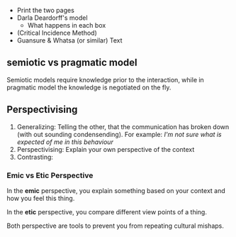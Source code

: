 - Print the two pages
- Darla Deardorff's model
  - What happens in each box
- (Critical Incidence Method)
- Guansure & Whatsa (or similar) Text



## semiotic vs pragmatic model

Semiotic models require knowledge prior to the interaction, while in pragmatic model the knowledge is negotiated on the fly.

## Perspectivising

1. Generalizing: Telling the other, that the communication has broken down (with out sounding condensending). For example: *I'm not sure what is expected of me in this behaviour*
2. Perspectivising: Explain your own perspective of the context
3. Contrasting: 

### Emic vs Etic Perspective

In the **emic** perspective, you explain something based on your context and how you feel this thing.

In the **etic** perspective, you compare different view points of a thing.

Both perspective are tools to prevent you from repeating cultural mishaps. 



